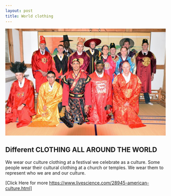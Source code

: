 ```yaml
---
layout: post
title: World clothing 
---
```


![Clothing photo](/images/clothing.jpg)

## Different CLOTHING ALL AROUND THE WORLD 

 We wear our culture clothing at a festival we celebrate as a culture. Some people wear their cultural clothing at a church or temples. We wear them to represent who we are and our culture. 

[Click Here for more https://www.livescience.com/28945-american-culture.html]

